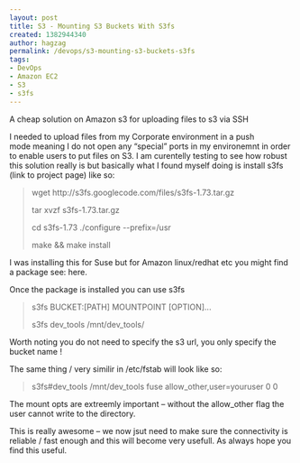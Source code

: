 ```yaml
---
layout: post
title: S3 - Mounting S3 Buckets With S3fs
created: 1382944340
author: hagzag
permalink: /devops/s3-mounting-s3-buckets-s3fs
tags:
- DevOps
- Amazon EC2
- S3
- s3fs
---
```

<p>A&nbsp;cheap&nbsp;solution on Amazon s3 for uploading files to s3 via SSH</p>

<p>I needed to upload files from my Corporate environment in a&nbsp;push mode&nbsp;meaning I do not open any &ldquo;special&rdquo; ports in my environemnt in order to enable users to put files on S3. I am curentelly testing to see how robust this solution really is but basically what I found myself doing is install s3fs (link to project page) like so:</p>

<blockquote>
<p>wget http://s3fs.googlecode.com/files/s3fs-1.73.tar.gz</p>

<p>tar xvzf s3fs-1.73.tar.gz</p>

<p>cd s3fs-1.73 ./configure --prefix=/usr</p>

<p>make &amp;&amp; make install</p>
</blockquote>

<p>I was installing this for Suse but for Amazon linux/redhat etc you might find a package see:&nbsp;here.</p>

<p>Once the package is installed you can use&nbsp;s3fs</p>

<blockquote>
<p>s3fs BUCKET:[PATH] MOUNTPOINT [OPTION]...</p>

<p>s3fs dev_tools /mnt/dev_tools/</p>
</blockquote>

<p>Worth noting you do not need to specify the s3 url, you only specify the bucket name !</p>

<p>The same thing / very similir in&nbsp;/etc/fstab&nbsp;will look like so:</p>

<blockquote>
<p>s3fs#dev_tools /mnt/dev_tools fuse allow_other,user=youruser 0 0</p>
</blockquote>

<p>The mount opts are&nbsp;extreemly important&nbsp;&ndash; without the&nbsp;allow_other&nbsp;flag the user cannot write to the directory.</p>

<p>This is really awesome &ndash; we now jsut need to make sure the connectivity is reliable / fast enough and this will become very usefull. As always hope you find this useful.</p>

